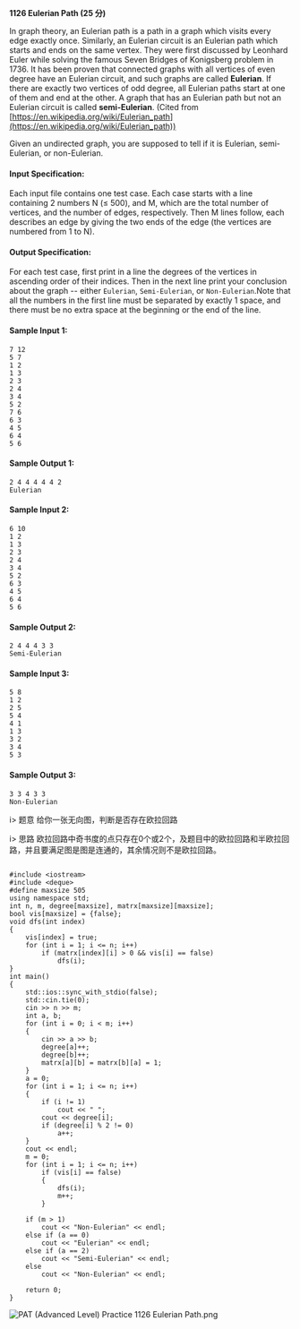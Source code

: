 **1126 Eulerian Path (25 分)**


In graph theory, an Eulerian path is a path in a graph which visits every edge exactly once. Similarly, an Eulerian circuit is an Eulerian path which starts and ends on the same vertex. They were first discussed by Leonhard Euler while solving the famous Seven Bridges of Konigsberg problem in 1736. It has been proven that connected graphs with all vertices of even degree have an Eulerian circuit, and such graphs are called **Eulerian**. If there are exactly two vertices of odd degree, all Eulerian paths start at one of them and end at the other. A graph that has an Eulerian path but not an Eulerian circuit is called **semi-Eulerian**. (Cited from [https://en.wikipedia.org/wiki/Eulerian_path](https://en.wikipedia.org/wiki/Eulerian_path))

Given an undirected graph, you are supposed to tell if it is Eulerian, semi-Eulerian, or non-Eulerian.

#### Input Specification:
Each input file contains one test case. Each case starts with a line containing 2 numbers N (≤ 500), and M, which are the total number of vertices, and the number of edges, respectively. Then M lines follow, each describes an edge by giving the two ends of the edge (the vertices are numbered from 1 to N).
#### Output Specification:
For each test case, first print in a line the degrees of the vertices in ascending order of their indices. Then in the next line print your conclusion about the graph -- either `Eulerian`, `Semi-Eulerian`, or `Non-Eulerian`.Note that all the numbers in the first line must be separated by exactly 1 space, and there must be no extra space at the beginning or the end of the line.
#### Sample Input 1:
```
7 12
5 7
1 2
1 3
2 3
2 4
3 4
5 2
7 6
6 3
4 5
6 4
5 6
```
#### Sample Output 1:
```
2 4 4 4 4 4 2
Eulerian
```
#### Sample Input 2:
```
6 10
1 2
1 3
2 3
2 4
3 4
5 2
6 3
4 5
6 4
5 6
```
#### Sample Output 2:
```
2 4 4 4 3 3
Semi-Eulerian
```
#### Sample Input 3:
```
5 8
1 2
2 5
5 4
4 1
1 3
3 2
3 4
5 3
```
#### Sample Output 3:
```
3 3 4 3 3
Non-Eulerian
```

i> 题意
给你一张无向图，判断是否存在欧拉回路

i> 思路
欧拉回路中奇书度的点只存在0个或2个，及题目中的欧拉回路和半欧拉回路，并且要满足图是图是连通的，其余情况则不是欧拉回路。
```

#include <iostream>
#include <deque>
#define maxsize 505
using namespace std;
int n, m, degree[maxsize], matrx[maxsize][maxsize];
bool vis[maxsize] = {false};
void dfs(int index)
{
    vis[index] = true;
    for (int i = 1; i <= n; i++)
        if (matrx[index][i] > 0 && vis[i] == false)
            dfs(i);
}
int main()
{
    std::ios::sync_with_stdio(false);
    std::cin.tie(0);
    cin >> n >> m;
    int a, b;
    for (int i = 0; i < m; i++)
    {
        cin >> a >> b;
        degree[a]++;
        degree[b]++;
        matrx[a][b] = matrx[b][a] = 1;
    }
    a = 0;
    for (int i = 1; i <= n; i++)
    {
        if (i != 1)
            cout << " ";
        cout << degree[i];
        if (degree[i] % 2 != 0)
            a++;
    }
    cout << endl;
    m = 0;
    for (int i = 1; i <= n; i++)
        if (vis[i] == false)
        {
            dfs(i);
            m++;
        }

    if (m > 1)
        cout << "Non-Eulerian" << endl;
    else if (a == 0)
        cout << "Eulerian" << endl;
    else if (a == 2)
        cout << "Semi-Eulerian" << endl;
    else
        cout << "Non-Eulerian" << endl;

    return 0;
}
```
![PAT (Advanced Level) Practice 1126 Eulerian Path.png][1]


[1]: http://alomerry.com/usr/uploads/2020/01/4081689197.png